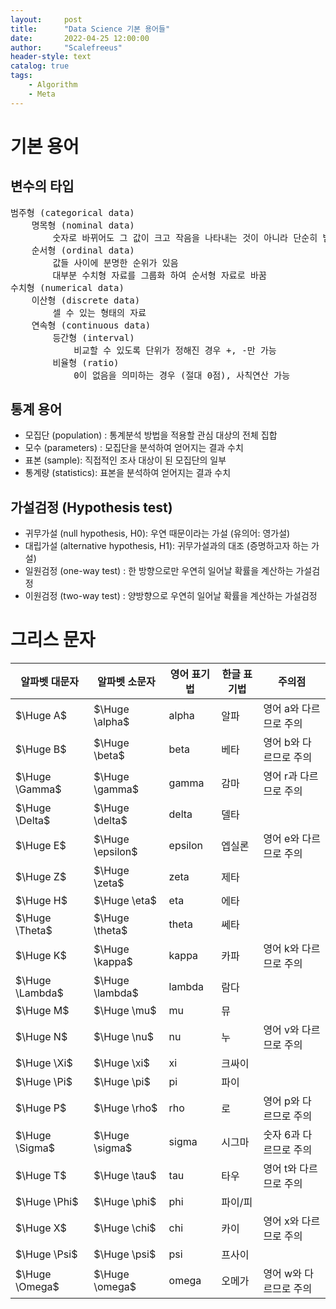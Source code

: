 ```yaml
---
layout:     post
title:      "Data Science 기본 용어들"
date:       2022-04-25 12:00:00
author:     "Scalefreeus"
header-style: text 
catalog: true
tags:
    - Algorithm
    - Meta
---
```

# 기본 용어

## 변수의 타입
<pre>
범주형 (categorical data)
    명목형 (nominal data)
        숫자로 바뀌어도 그 값이 크고 작음을 나타내는 것이 아니라 단순히 범주를 표시
    순서형 (ordinal data)
        값들 사이에 분명한 순위가 있음
        대부분 수치형 자료를 그룹화 하여 순서형 자료로 바꿈
수치형 (numerical data)
    이산형 (discrete data)
        셀 수 있는 형태의 자료
    연속형 (continuous data)
        등간형 (interval)
            비교할 수 있도록 단위가 정해진 경우 +, -만 가능
        비율형 (ratio)
            0이 없음을 의미하는 경우 (절대 0점), 사칙연산 가능
</pre>



## 통계 용어
- 모집단 (population) : 통계분석 방법을 적용할 관심 대상의 전체 집합
- 모수 (parameters) : 모집단을 분석하여 얻어지는 결과 수치
- 표본 (sample): 직접적인 조사 대상이 된 모집단의 일부
- 통계량 (statistics): 표본을 분석하여 얻어지는 결과 수치

## 가설검정 (Hypothesis test)
- 귀무가설 (null hypothesis, H0): 우연 때문이라는 가설 (유의어: 영가설)
- 대립가설 (alternative hypothesis, H1): 귀무가설과의 대조 (증명하고자 하는 가설)
- 일원검정 (one-way test) : 한 방향으로만 우연히 일어날 확률을 계산하는 가설검정
- 이원검정 (two-way test) : 양방향으로 우연히 일어날 확률을 계산하는 가설검정

# 그리스 문자

| 알파벳 대문자 | 알파벳 소문자 | 영어 표기법 | 한글 표기법 | 주의점 |
|-|-|-|-|-|
| $\Huge A$ | $\Huge \alpha$ | alpha | 알파 | 영어 a와 다르므로 주의 |
| $\Huge B$ | $\Huge \beta$ | beta | 베타 | 영어 b와 다르므로 주의 | 
| $\Huge \Gamma$ | $\Huge \gamma$ | gamma | 감마 | 영어 r과 다르므로 주의  |
| $\Huge \Delta$ | $\Huge \delta$ | delta | 델타 |   |
| $\Huge E$ | $\Huge \epsilon$ | epsilon | 엡실론 | 영어 e와 다르므로 주의  |
| $\Huge Z$ | $\Huge \zeta$ | zeta | 제타 |  |
| $\Huge H$ | $\Huge \eta$ | eta | 에타 |  |
| $\Huge \Theta$ | $\Huge \theta$ | theta | 쎄타 |  |
| $\Huge K$ | $\Huge \kappa$ | kappa | 카파 | 영어 k와 다르므로 주의 |
| $\Huge \Lambda$ | $\Huge \lambda$ | lambda | 람다 |  |
| $\Huge M$ | $\Huge \mu$ | mu | 뮤 |  |
| $\Huge N$ | $\Huge \nu$ | nu | 누 | 영어 v와 다르므로 주의 |
| $\Huge \Xi$ | $\Huge \xi$ | xi | 크싸이 |  |
| $\Huge \Pi$ | $\Huge \pi$ | pi | 파이 |  |
| $\Huge P$ | $\Huge \rho$ | rho | 로 |  영어 p와 다르므로 주의 |
| $\Huge \Sigma$ | $\Huge \sigma$ | sigma | 시그마 | 숫자 6과 다르므로 주의 |
| $\Huge T$ | $\Huge \tau$ | tau | 타우 | 영어 t와 다르므로 주의 |
| $\Huge \Phi$ | $\Huge \phi$ | phi | 파이/피 |  |
| $\Huge X$ | $\Huge \chi$ | chi | 카이 | 영어 x와 다르므로 주의 |
| $\Huge \Psi$ | $\Huge \psi$ | psi | 프사이 |  |
| $\Huge \Omega$ | $\Huge \omega$ | omega | 오메가 | 영어 w와 다르므로 주의 |



```python

```
